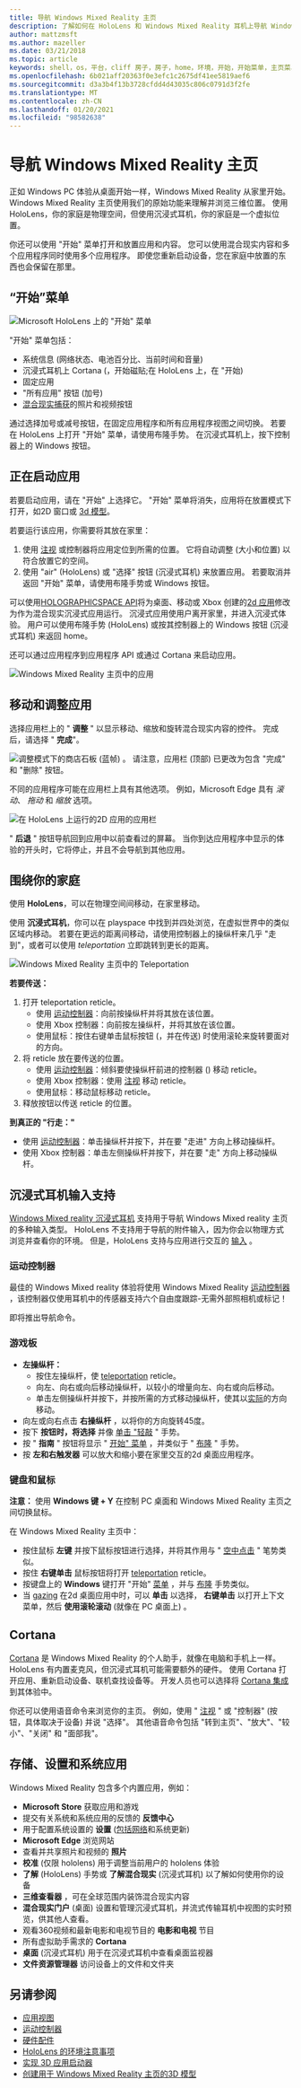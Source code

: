 ```yaml
---
title: 导航 Windows Mixed Reality 主页
description: 了解如何在 HoloLens 和 Windows Mixed Reality 耳机上导航 Windows Mixed Reality 主页。
author: mattzmsft
ms.author: mazeller
ms.date: 03/21/2018
ms.topic: article
keywords: shell，os，平台，cliff 房子，房子，home，环境，开始，开始菜单，主页菜单，pin，应用，启动应用，放置应用，传送，移动，导航，混合现实耳机，虚拟现实耳机，什么是虚拟现实
ms.openlocfilehash: 6b021aff20363f0e3efc1c2675df41ee5819aef6
ms.sourcegitcommit: d3a3b4f13b3728cfdd4d43035c806c0791d3f2fe
ms.translationtype: MT
ms.contentlocale: zh-CN
ms.lasthandoff: 01/20/2021
ms.locfileid: "98582638"
---
```

# <a name="navigating-the-windows-mixed-reality-home"></a>导航 Windows Mixed Reality 主页

正如 Windows PC 体验从桌面开始一样，Windows Mixed Reality 从家里开始。 Windows Mixed Reality 主页使用我们的原始功能来理解并浏览三维位置。 使用 HoloLens，你的家庭是物理空间，但使用沉浸式耳机，你的家庭是一个虚拟位置。

你还可以使用 "开始" 菜单打开和放置应用和内容。 您可以使用混合现实内容和多个应用程序同时使用多个应用程序。 即使您重新启动设备，您在家庭中放置的东西也会保留在那里。

## <a name="start-menu"></a>“开始”菜单

![Microsoft HoloLens 上的 "开始" 菜单](images/start-500px.png)

"开始" 菜单包括：
* 系统信息 (网络状态、电池百分比、当前时间和音量) 
* 沉浸式耳机上 Cortana (，开始磁贴;在 HoloLens 上，在 "开始) 
* 固定应用
* "所有应用" 按钮 (加号) 
* [混合现实捕获](/hololens/holographic-photos-and-videos)的照片和视频按钮

通过选择加号或减号按钮，在固定应用程序和所有应用程序视图之间切换。 若要在 HoloLens 上打开 "开始" 菜单，请使用布隆手势。 在沉浸式耳机上，按下控制器上的 Windows 按钮。

## <a name="launching-apps"></a>正在启动应用

若要启动应用，请在 "开始" 上选择它。 "开始" 菜单将消失，应用将在放置模式下打开，如2D 窗口或 [3d 模型](../distribute/implementing-3d-app-launchers.md)。

若要运行该应用，你需要将其放在家里：
1. 使用 [注视](../design/gaze-and-commit.md) 或控制器将应用定位到所需的位置。 它将自动调整 (大小和位置) 以符合放置它的空间。
2. 使用 "air" (HoloLens) 或 "选择" 按钮 (沉浸式耳机) 来放置应用。 若要取消并返回 "开始" 菜单，请使用布隆手势或 Windows 按钮。

可以使用[HOLOGRAPHICSPACE API](/uwp/api/Windows.Graphics.Holographic.HolographicSpace)将为桌面、移动或 Xbox 创建的[2d 应用](../develop/porting-apps/building-2d-apps.md)修改为作为混合现实沉浸式应用运行。 沉浸式应用使用户离开家里，并进入沉浸式体验。 用户可以使用布隆手势 (HoloLens) 或按其控制器上的 Windows 按钮 (沉浸式耳机) 来返回 home。

还可以通过应用程序到应用程序 API 或通过 Cortana 来启动应用。

![Windows Mixed Reality 主页中的应用](images/mixed-reality-home-500px.png)

## <a name="moving-and-adjusting-apps"></a>移动和调整应用

选择应用栏上的 " **调整** " 以显示移动、缩放和旋转混合现实内容的控件。 完成后，请选择 " **完成**"。

![调整模式下的商店石板 (蓝帧) 。 请注意，应用栏 (顶部) 已更改为包含 "完成" 和 "删除" 按钮。](images/adjust-500px.png)

不同的应用程序可能在应用栏上具有其他选项。 例如，Microsoft Edge 具有 *滚动*、 *拖动* 和 *缩放* 选项。 

![在 HoloLens 上运行的2D 应用的应用栏](images/holobar-500px.png)

" **后退** " 按钮导航回到应用中以前查看过的屏幕。 当你到达应用程序中显示的体验的开头时，它将停止，并且不会导航到其他应用。

## <a name="getting-around-your-home"></a>围绕你的家庭

使用 **HoloLens**，可以在物理空间间移动，在家里移动。

使用 **沉浸式耳机**，你可以在 playspace 中找到并四处浏览，在虚拟世界中的类似区域内移动。 若要在更远的距离间移动，请使用控制器上的操纵杆来几乎 "走到"，或者可以使用 *teleportation* 立即跳转到更长的距离。

![Windows Mixed Reality 主页中的 Teleportation](images/teleportation-500px.png)

**若要传送：**
1. 打开 teleportation reticle。
   * 使用 [运动控制器](../design/motion-controllers.md)：向前按操纵杆并将其放在该位置。
   * 使用 Xbox 控制器：向前按左操纵杆，并将其放在该位置。
   * 使用鼠标：按住右键单击鼠标按钮 (，并在传送) 时使用滚轮来旋转要面对的方向。
2. 将 reticle 放在要传送的位置。
   * 使用 [运动控制器](../design/motion-controllers.md)：倾斜要使操纵杆前进的控制器 () 移动 reticle。
   * 使用 Xbox 控制器：使用 [注视](../design/gaze-and-commit.md) 移动 reticle。
   * 使用鼠标：移动鼠标移动 reticle。
3. 释放按钮以传送 reticle 的位置。

**到真正的 "行走："**
* 使用 [运动控制器](../design/motion-controllers.md)：单击操纵杆并按下，并在要 "走进" 方向上移动操纵杆。
* 使用 Xbox 控制器：单击左侧操纵杆并按下，并在要 "走" 方向上移动操纵杆。

## <a name="immersive-headset-input-support"></a>沉浸式耳机输入支持

[Windows Mixed reality 沉浸式耳机](immersive-headset-hardware-details.md) 支持用于导航 Windows Mixed reality 主页的多种输入类型。 HoloLens 不支持用于导航的附件输入，因为你会以物理方式浏览并查看你的环境。 但是，HoloLens 支持与应用进行交互的 [输入](hardware-accessories.md) 。

### <a name="motion-controllers"></a>运动控制器

最佳的 Windows Mixed reality 体验将使用 Windows Mixed Reality [运动控制器](../design/motion-controllers.md) ，该控制器仅使用耳机中的传感器支持六个自由度跟踪-无需外部照相机或标记！

即将推出导航命令。

### <a name="gamepad"></a>游戏板
* **左操纵杆：**
  * 按住左操纵杆，使 [teleportation](navigating-the-windows-mixed-reality-home.md#getting-around-your-home) reticle。
  * 向左、向右或向后移动操纵杆，以较小的增量向左、向右或向后移动。
  * 单击左侧操纵杆并按下，并按所需的方式移动操纵杆，使其以[实际](navigating-the-windows-mixed-reality-home.md#getting-around-your-home)的方向移动。
* 向左或向右点击 **右操纵杆** ，以将你的方向旋转45度。
* 按下 **按钮时，将选择** 并像 [单击 "轻敲](../design/gaze-and-commit.md#composite-gestures) " 手势。
* 按 " **指南** " 按钮将显示 " [开始" 菜单](navigating-the-windows-mixed-reality-home.md#start-menu) ，并类似于 " [布隆](../design/system-gesture.md#bloom) " 手势。
* 按 **左和右触发器** 可以放大和缩小要在家里交互的2d 桌面应用程序。

### <a name="keyboard-and-mouse"></a>键盘和鼠标

**注意：** 使用 **Windows 键 + Y** 在控制 PC 桌面和 Windows Mixed Reality 主页之间切换鼠标。

在 Windows Mixed Reality 主页中：
* 按住鼠标 **左键** 并按下鼠标按钮进行选择，并将其作用与 " [空中点击](../design/gaze-and-commit.md#composite-gestures) " 笔势类似。
* 按住 **右键单击** 鼠标按钮将打开 [teleportation](navigating-the-windows-mixed-reality-home.md#getting-around-your-home) reticle。
* 按键盘上的 **Windows** 键打开 "开始" [菜单](navigating-the-windows-mixed-reality-home.md#start-menu) ，并与 [布隆](../design/system-gesture.md#bloom) 手势类似。
* 当 [gazing](../design/gaze-and-commit.md) 在2d 桌面应用中时，可以 **单击** 以选择， **右键单击** 以打开上下文菜单，然后 **使用滚轮滚动** (就像在 PC 桌面上) 。

## <a name="cortana"></a>Cortana

[Cortana](../design/voice-input.md#hey-cortana) 是 Windows Mixed Reality 的个人助手，就像在电脑和手机上一样。 HoloLens 有内置麦克风，但沉浸式耳机可能需要额外的硬件。 使用 Cortana 打开应用、重新启动设备、联机查找设备等。 开发人员也可以选择将 [Cortana 集成](https://dev.windows.com/cortana) 到其体验中。

你还可以使用语音命令来浏览你的主页。 例如，使用 " [注视](../design/gaze-and-commit.md) " 或 "控制器" (按钮，具体取决于设备) 并说 "选择"。 其他语音命令包括 "转到主页"、"放大"、"较小"、"关闭" 和 "面部我"。

## <a name="store-settings-and-system-apps"></a>存储、设置和系统应用

Windows Mixed Reality 包含多个内置应用，例如：
* **Microsoft Store** 获取应用和游戏
* 提交有关系统和系统应用的反馈的 **反馈中心**
* 用于配置系统设置的 **设置** ([包括网络](/hololens/hololens-network)和系统更新) 
* **Microsoft Edge** 浏览网站
* 查看并共享照片和视频的 **照片**
* **校准** (仅限 hololens) 用于调整当前用户的 hololens 体验
* **了解** (HoloLens) 手势或 **了解混合现实** (沉浸式耳机) 以了解如何使用你的设备
* **三维查看器** ，可在全球范围内装饰混合现实内容
* **混合现实门户** (桌面) 设置和管理沉浸式耳机，并流式传输耳机中视图的实时预览，供其他人查看。
* 观看360视频和最新电影和电视节目的 **电影和电视** 节目
* 所有虚拟助手需求的 **Cortana**
* **桌面** (沉浸式耳机) 用于在沉浸式耳机中查看桌面监视器
* **文件资源管理器** 访问设备上的文件和文件夹

## <a name="see-also"></a>另请参阅
* [应用视图](../design/app-views.md)
* [运动控制器](../design/motion-controllers.md)
* [硬件配件](hardware-accessories.md)
* [HoloLens 的环境注意事项](/hololens/hololens-environment-considerations)
* [实现 3D 应用启动器](../distribute/implementing-3d-app-launchers.md)
* [创建用于 Windows Mixed Reality 主页的3D 模型](../distribute/creating-3d-models-for-use-in-the-windows-mixed-reality-home.md)